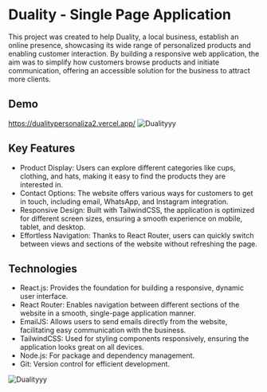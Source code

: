 # Duality - Single Page Application
This project was created to help Duality, a local business, establish an online presence, showcasing its wide range of personalized products and enabling customer interaction. By building a responsive web application, the aim was to simplify how customers browse products and initiate communication, offering an accessible solution for the business to attract more clients.

## Demo
https://dualitypersonaliza2.vercel.app/
![Dualityyy](https://github.com/user-attachments/assets/1b8d33eb-2511-4282-b6d0-cb7f3efdf5b6)

## Key Features
- Product Display: Users can explore different categories like cups, clothing, and hats, making it easy to find the products they are interested in.
- Contact Options: The website offers various ways for customers to get in touch, including email, WhatsApp, and Instagram integration.
- Responsive Design: Built with TailwindCSS, the application is optimized for different screen sizes, ensuring a smooth experience on mobile, tablet, and desktop.
- Effortless Navigation: Thanks to React Router, users can quickly switch between views and sections of the website without refreshing the page.

## Technologies
- React.js: Provides the foundation for building a responsive, dynamic user interface.
- React Router: Enables navigation between different sections of the website in a smooth, single-page application manner.
- EmailJS: Allows users to send emails directly from the website, facilitating easy communication with the business.
- TailwindCSS: Used for styling components responsively, ensuring the application looks great on all devices.
- Node.js: For package and dependency management.
- Git: Version control for efficient development.

![Dualityyy](https://github.com/user-attachments/assets/1b8d33eb-2511-4282-b6d0-cb7f3efdf5b6)
